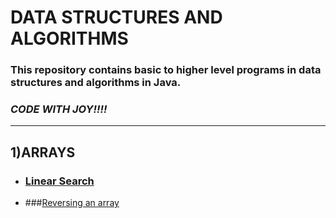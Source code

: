 # **DATA STRUCTURES AND ALGORITHMS**
### This repository contains basic to higher level programs in data structures and algorithms in Java.
### _CODE WITH JOY!!!!_
---
## 1)ARRAYS
* ### [Linear Search](https://github.com/Sakthilakshmi-M/DATA-STRUCTURES-AND-ALGORITHMS/blob/main/LinearSearch.java)
* ###[Reversing an array](https://github.com/Sakthilakshmi-M/DATA-STRUCTURES-AND-ALGORITHMS/blob/main/ReverseArray.java)
